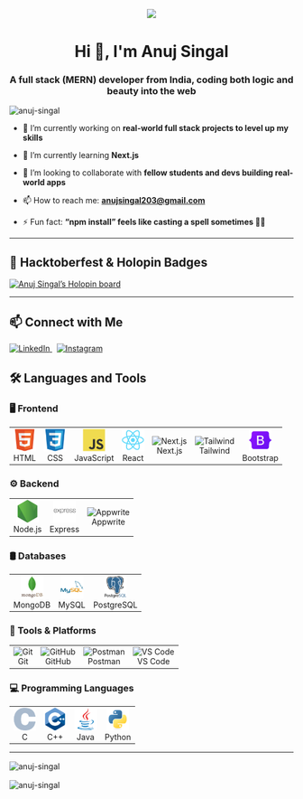 <p align="center">
  <img src="https://media2.giphy.com/media/11jacPItBsJDLa/source.gif" width="200" />
</p>

<h1 align="center">Hi 👋, I'm Anuj Singal</h1>
<h3 align="center">A full stack (MERN) developer from India, coding both logic and beauty into the web</h3>

<p align="left">
  <img src="https://komarev.com/ghpvc/?username=anuj-singal&label=Profile%20views&color=0e75b6&style=flat" alt="anuj-singal" />
</p>

- 🔭 I’m currently working on **real-world full stack projects to level up my skills**

- 🌱 I’m currently learning **Next.js**

- 👯 I’m looking to collaborate with **fellow students and devs building real-world apps**

- 📫 How to reach me: **anujsingal203@gmail.com**

- ⚡ Fun fact: **“npm install” feels like casting a spell sometimes 🧙‍♂️**

---

## 🏅 Hacktoberfest & Holopin Badges

[![Anuj Singal’s Holopin board](https://holopin.me/anujsingal)](https://holopin.io/@anujsingal)

---

## 📫 Connect with Me

<p align="left">
  <a href="https://linkedin.com/in/anujsingal" target="_blank">
    <img src="https://img.shields.io/badge/LinkedIn-blue?style=for-the-badge&logo=linkedin&logoColor=white" alt="LinkedIn" />
  </a>
  &nbsp;
  <a href="https://instagram.com/_anujsingal" target="_blank">
    <img src="https://img.shields.io/badge/Instagram-E4405F?style=for-the-badge&logo=instagram&logoColor=white" alt="Instagram" />
  </a>
</p>

## 🛠️ Languages and Tools

### 🖥️ Frontend

<table>
  <tr>
    <td align="center"><img src="https://raw.githubusercontent.com/devicons/devicon/master/icons/html5/html5-original.svg" width="40" height="40" alt="HTML" /><br />HTML</td>
    <td align="center"><img src="https://raw.githubusercontent.com/devicons/devicon/master/icons/css3/css3-original.svg" width="40" height="40" alt="CSS" /><br />CSS</td>
    <td align="center"><img src="https://raw.githubusercontent.com/devicons/devicon/master/icons/javascript/javascript-original.svg" width="40" height="40" alt="JavaScript" /><br />JavaScript</td>
    <td align="center"><img src="https://raw.githubusercontent.com/devicons/devicon/master/icons/react/react-original.svg" width="40" height="40" alt="React" /><br />React</td>
    <td align="center"><img src="https://cdn.worldvectorlogo.com/logos/nextjs-2.svg" width="40" height="40" alt="Next.js" /><br />Next.js</td>
    <td align="center"><img src="https://www.vectorlogo.zone/logos/tailwindcss/tailwindcss-icon.svg" width="40" height="40" alt="Tailwind" /><br />Tailwind</td>
    <td align="center"><img src="https://raw.githubusercontent.com/devicons/devicon/master/icons/bootstrap/bootstrap-original.svg" width="40" height="40" alt="Bootstrap" /><br />Bootstrap</td>
  </tr>
</table>

### ⚙️ Backend

<table>
  <tr>
    <td align="center"><img src="https://raw.githubusercontent.com/devicons/devicon/master/icons/nodejs/nodejs-original.svg" width="40" height="40" alt="Node.js" /><br />Node.js</td>
    <td align="center"><img src="https://raw.githubusercontent.com/devicons/devicon/master/icons/express/express-original-wordmark.svg" width="40" height="40" alt="Express.js" /><br />Express</td>
    <td align="center"><img src="https://avatars.githubusercontent.com/u/52362047?s=200&v=4" width="40" height="40" alt="Appwrite" /><br />Appwrite</td>
  </tr>
</table>

### 🛢️ Databases

<table>
  <tr>
    <td align="center"><img src="https://raw.githubusercontent.com/devicons/devicon/master/icons/mongodb/mongodb-original-wordmark.svg" width="40" height="40" alt="MongoDB" /><br />MongoDB</td>
    <td align="center"><img src="https://raw.githubusercontent.com/devicons/devicon/master/icons/mysql/mysql-original-wordmark.svg" width="40" height="40" alt="MySQL" /><br />MySQL</td>
    <td align="center"><img src="https://raw.githubusercontent.com/devicons/devicon/master/icons/postgresql/postgresql-original-wordmark.svg" width="40" height="40" alt="PostgreSQL" /><br />PostgreSQL</td>
  </tr>
</table>

### 🧰 Tools & Platforms

<table>
  <tr>
    <td align="center"><img src="https://www.vectorlogo.zone/logos/git-scm/git-scm-icon.svg" width="40" height="40" alt="Git" /><br />Git</td>
    <td align="center"><img src="https://cdn.jsdelivr.net/gh/devicons/devicon/icons/github/github-original.svg" width="40" height="40" alt="GitHub" /><br />GitHub</td>
    <td align="center"><img src="https://www.vectorlogo.zone/logos/getpostman/getpostman-icon.svg" width="40" height="40" alt="Postman" /><br />Postman</td>
    <td align="center"><img src="https://cdn.jsdelivr.net/gh/devicons/devicon/icons/vscode/vscode-original.svg" width="40" height="40" alt="VS Code" /><br />VS Code</td>
  </tr>
</table>

### 💻 Programming Languages

<table>
  <tr>
    <td align="center"><img src="https://raw.githubusercontent.com/devicons/devicon/master/icons/c/c-original.svg" width="40" height="40" alt="C" /><br />C</td>
    <td align="center"><img src="https://raw.githubusercontent.com/devicons/devicon/master/icons/cplusplus/cplusplus-original.svg" width="40" height="40" alt="C++" /><br />C++</td>
    <td align="center"><img src="https://raw.githubusercontent.com/devicons/devicon/master/icons/java/java-original.svg" width="40" height="40" alt="Java" /><br />Java</td>
    <td align="center"><img src="https://raw.githubusercontent.com/devicons/devicon/master/icons/python/python-original.svg" width="40" height="40" alt="Python" /><br />Python</td>
  </tr>
</table>

---

<p>
  <img align="center" src="https://github-readme-stats.vercel.app/api/top-langs?username=anuj-singal&show_icons=true&locale=en&layout=compact" alt="anuj-singal" />
</p>

<p>
  <img align="center" src="https://github-readme-streak-stats.herokuapp.com/?user=anuj-singal&" alt="anuj-singal" />
</p>
